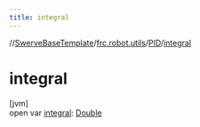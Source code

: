```yaml
---
title: integral
---
```

//[SwerveBaseTemplate](../../../index.html)/[frc.robot.utils](../index.html)/[PID](index.html)/[integral](integral.html)



# integral



[jvm]\
open var [integral](integral.html): [Double](https://kotlinlang.org/api/latest/jvm/stdlib/kotlin/-double/index.html)




